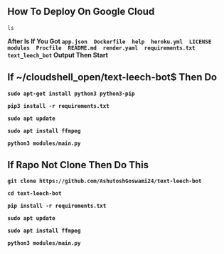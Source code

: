 
## How To Deploy On Google Cloud
<!--HELLO-->
```
ls
```

<b><p>After ls If You Got ```app.json  Dockerfile  help  heroku.yml  LICENSE  modules  Procfile  README.md  render.yaml  requirements.txt  text_leech_bot``` Output Then Start</p><b>


## If ~/cloudshell_open/text-leech-bot$ Then Do 

```
sudo apt-get install python3 python3-pip
```


```
pip3 install -r requirements.txt
```

```
sudo apt update
```

```
sudo apt install ffmpeg
```

```
python3 modules/main.py
```
## If Rapo Not Clone Then Do This 

```
git clone https://github.com/AshutoshGoswami24/text-leech-bot
```

```
cd text-leech-bot
```

```
pip install -r requirements.txt
```

```
sudo apt update
```

```
sudo apt install ffmpeg
```

```
python3 modules/main.py
